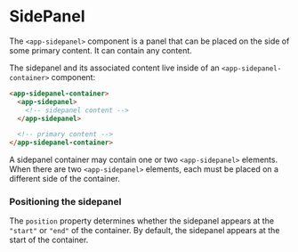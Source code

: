 # SidePanel

The `<app-sidepanel>` component is a panel that can be placed on the side of some primary content.
It can contain any content. 

The sidepanel and its associated content live inside of an `<app-sidepanel-container>` component:

```html
<app-sidepanel-container>
  <app-sidepanel>
    <!-- sidepanel content -->
  </app-sidepanel>

  <!-- primary content -->
</app-sidepanel-container>
```

A sidepanel container may contain one or two `<app-sidepanel>` elements. When there are two 
`<app-sidepanel>` elements, each must be placed on a different side of the container.

### Positioning the sidepanel
The `position` property determines whether the sidepanel appears at the `"start"` or `"end"` of the
container. By default, the 
sidepanel appears at the start of the container.
